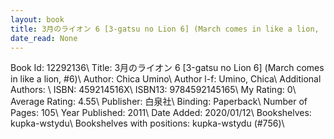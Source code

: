 ```yaml
---
layout: book
title: 3月のライオン 6 [3-gatsu no Lion 6] (March comes in like a lion,  no. 6)
date_read: None
---
```


Book Id: 12292136\ 
Title: 3月のライオン 6 [3-gatsu no Lion 6] (March comes in like a lion, #6)\ 
Author: Chica Umino\ 
Author l-f: Umino, Chica\ 
Additional Authors: \ 
ISBN: 459214516X\ 
ISBN13: 9784592145165\ 
My Rating: 0\ 
Average Rating: 4.55\ 
Publisher: 白泉社\ 
Binding: Paperback\ 
Number of Pages: 105\ 
Year Published: 2011\ 
Date Added: 2020/01/12\ 
Bookshelves: kupka-wstydu\ 
Bookshelves with positions: kupka-wstydu (#756)\ 

